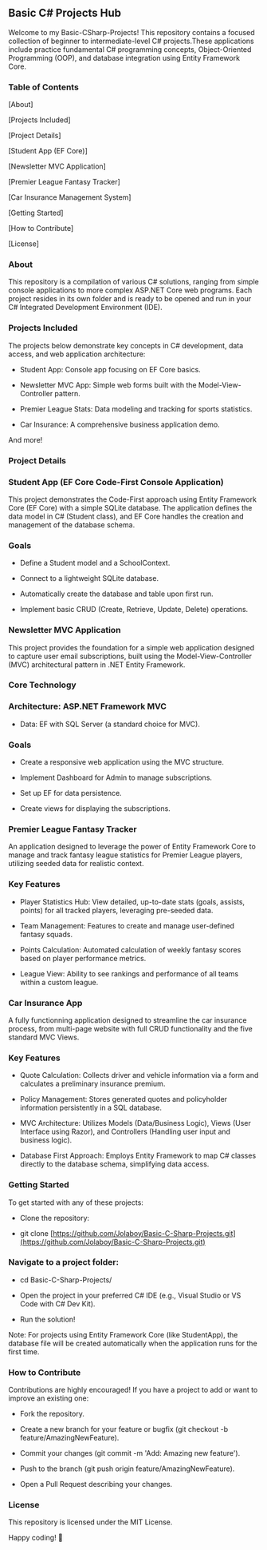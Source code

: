 ## Basic C# Projects Hub
Welcome to my Basic-CSharp-Projects! This repository contains a focused collection of beginner to intermediate-level C# projects.These applications include practice fundamental C# programming concepts, Object-Oriented Programming (OOP), and database integration using Entity Framework Core.

### Table of Contents
[About]

[Projects Included]

[Project Details]

[Student App (EF Core)]

[Newsletter MVC Application]

[Premier League Fantasy Tracker]

[Car Insurance Management System]

[Getting Started]

[How to Contribute]

[License]

### About
This repository is a compilation of various C# solutions, ranging from simple console applications to more complex ASP.NET Core web programs. Each project resides in its own folder and is ready to be opened and run in your C# Integrated Development Environment (IDE).

### Projects Included
The projects below demonstrate key concepts in C# development, data access, and web application architecture:

* Student App: Console app focusing on EF Core basics.

* Newsletter MVC App: Simple web forms built with the Model-View-Controller pattern.

* Premier League Stats: Data modeling and tracking for sports statistics.

* Car Insurance: A comprehensive business application demo.

And more!

### Project Details
### Student App (EF Core Code-First Console Application)
This project demonstrates the Code-First approach using Entity Framework Core (EF Core) with a simple SQLite database. The application defines the data model in C# (Student class), and EF Core handles the creation and management of the database schema.

### Goals
* Define a Student model and a SchoolContext.

* Connect to a lightweight SQLite database.

* Automatically create the database and table upon first run.

* Implement basic CRUD (Create, Retrieve, Update, Delete) operations.

### Newsletter MVC Application
This project provides the foundation for a simple web application designed to capture user email subscriptions, built using the Model-View-Controller (MVC) architectural pattern in .NET Entity Framework.

### Core Technology
### Architecture: ASP.NET Framework MVC

* Data: EF with SQL Server (a standard choice for MVC).

### Goals
* Create a responsive web application using the MVC structure.

* Implement Dashboard for Admin to manage subscriptions.

* Set up EF for data persistence.

* Create views for displaying the subscriptions.

### Premier League Fantasy Tracker
An application designed to leverage the power of Entity Framework Core to manage and track fantasy league statistics for Premier League players, utilizing seeded data for realistic context.

### Key Features
* Player Statistics Hub: View detailed, up-to-date stats (goals, assists, points) for all tracked players, leveraging pre-seeded data.

* Team Management: Features to create and manage user-defined fantasy squads.

* Points Calculation: Automated calculation of weekly fantasy scores based on player performance metrics.

* League View: Ability to see rankings and performance of all teams within a custom league.

### Car Insurance App
A fully functionning application designed to streamline the car insurance process, from multi-page website with full CRUD functionality and the five standard MVC Views.
### Key Features
* Quote Calculation: Collects driver and vehicle information via a form and calculates a preliminary insurance premium.

* Policy Management: Stores generated quotes and policyholder information persistently in a SQL database.

* MVC Architecture: Utilizes Models (Data/Business Logic), Views (User Interface using Razor), and Controllers (Handling user input and business logic).

* Database First Approach: Employs Entity Framework to map C# classes directly to the database schema, simplifying data access.
### Getting Started
To get started with any of these projects:

* Clone the repository:

* git clone [https://github.com/Jolaboy/Basic-C-Sharp-Projects.git](https://github.com/Jolaboy/Basic-C-Sharp-Projects.git)

### Navigate to a project folder:

* cd Basic-C-Sharp-Projects/<ProjectName>

* Open the project in your preferred C# IDE (e.g., Visual Studio or VS Code with C# Dev Kit).

* Run the solution!

Note: For projects using Entity Framework Core (like StudentApp), the database file will be created automatically when the application runs for the first time.

### How to Contribute
Contributions are highly encouraged! If you have a project to add or want to improve an existing one:

* Fork the repository.

* Create a new branch for your feature or bugfix (git checkout -b feature/AmazingNewFeature).

* Commit your changes (git commit -m 'Add: Amazing new feature').

* Push to the branch (git push origin feature/AmazingNewFeature).

* Open a Pull Request describing your changes.

### License
This repository is licensed under the MIT License.

Happy coding! 🚀










